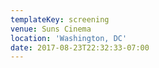 ```yaml
---
templateKey: screening
venue: Suns Cinema
location: 'Washington, DC'
date: 2017-08-23T22:32:33-07:00
---
```


